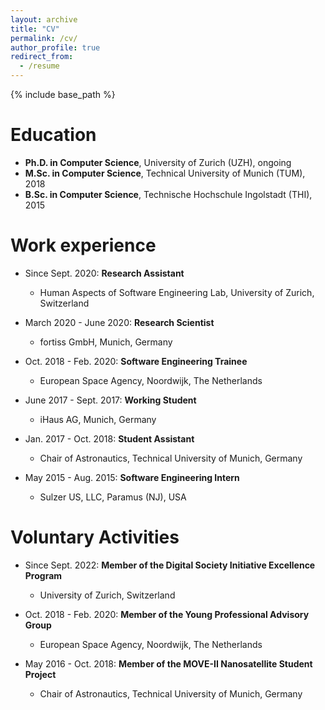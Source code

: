 ```yaml
---
layout: archive
title: "CV"
permalink: /cv/
author_profile: true
redirect_from:
  - /resume
---
```


{% include base_path %}

Education
======
* **Ph.D. in Computer Science**, University of Zurich (UZH), ongoing
* **M.Sc. in Computer Science**, Technical University of Munich (TUM), 2018
* **B.Sc. in Computer Science**, Technische Hochschule Ingolstadt (THI), 2015

Work experience
======
* Since Sept. 2020: **Research Assistant**
  * Human Aspects of Software Engineering Lab, University of Zurich, Switzerland

* March 2020 - June 2020: **Research Scientist**
  * fortiss GmbH, Munich, Germany

* Oct. 2018 - Feb. 2020: **Software Engineering Trainee**
  * European Space Agency, Noordwijk, The Netherlands

* June 2017 - Sept. 2017: **Working Student**
  * iHaus AG, Munich, Germany

* Jan. 2017 - Oct. 2018: **Student Assistant**
  * Chair of Astronautics, Technical University of Munich, Germany

* May 2015 - Aug. 2015: **Software Engineering Intern**
  * Sulzer US, LLC, Paramus (NJ), USA


Voluntary Activities
======
* Since Sept. 2022: **Member of the Digital Society Initiative Excellence Program**
  * University of Zurich, Switzerland

* Oct. 2018 - Feb. 2020: **Member of the Young Professional Advisory Group**
  * European Space Agency, Noordwijk, The Netherlands

* May 2016 - Oct. 2018: **Member of the MOVE-II Nanosatellite Student Project**
  * Chair of Astronautics, Technical University of Munich, Germany
